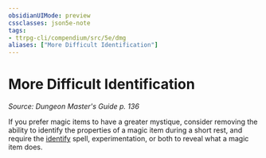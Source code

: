 ```yaml
---
obsidianUIMode: preview
cssclasses: json5e-note
tags:
- ttrpg-cli/compendium/src/5e/dmg
aliases: ["More Difficult Identification"]
---
```

# More Difficult Identification
*Source: Dungeon Master's Guide p. 136* 

If you prefer magic items to have a greater mystique, consider removing the ability to identify the properties of a magic item during a short rest, and require the [identify](Misc%20Files/CLI/compendium/spells/identify-xphb.md) spell, experimentation, or both to reveal what a magic item does.